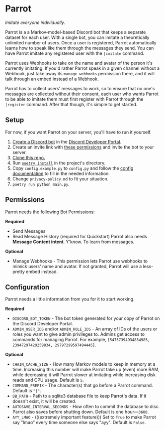 # Parrot
_Imitate everyone individually._

Parrot is a a Markov-model-based Discord bot that keeps a separate dataset for each user. With a single bot, you can imitate a theoretically unlimited number of users. Once a user is registered, Parrot automatically learns how to speak like them through the messages they send. You can have Parrot imitate any registered user with the `|imitate` command.

Parrot uses Webhooks to take on the name and avatar of the person it's currently imitating. If you'd rather Parrot speak in a given channel without a Webhook, just take away its `manage_webhooks` permission there, and it will talk through an embed instead of a Webhook.

Parrot has to collect users' messages to work, so to ensure that no one's messages are collected without their consent, each user who wants Parrot to be able to imitate them must first register with Parrot through the `|register` command. After that though, it's simple to get started.

## Setup
For now, if you want Parrot on your server, you'll have to run it yourself.


1. [Create a Discord bot](https://discordpy.readthedocs.io/en/latest/discord.html) in the [Discord Developer Portal](https://discord.com/developers/applications).
2. Create an invite link with [these permissions](#permissions) and invite the bot to your server.
2. [Clone this repo.](https://docs.github.com/en/free-pro-team@latest/desktop/contributing-and-collaborating-using-github-desktop/cloning-a-repository-from-github-to-github-desktop)
3. Run [`poetry install`](https://python-poetry.org/docs/) in the project's directory.
4. Copy `config.example.py` to `config.py` and follow the [config documentation](#configuration) to fill in the needed information.
5. Change `privacy-policy.md` to fit your situation.
6. `poetry run python main.py`.


## Permissions
Parrot needs the following Bot Permissions:

**Required**
- Send Messages
- Read Message History (required for Quickstart)
Parrot also needs **Message Content intent**. Y'know. To learn from messages.

**Optional**
- Manage Webhooks - This permission lets Parrot use webhooks to mimick users' name and avatar. If not granted, Parrot will use a less-pretty embed instead.


## Configuration
Parrot needs a little information from you for it to start working.

**Required**
- `DISCORD_BOT_TOKEN` - The bot token generated for your copy of Parrot on the Discord Developer Portal.
- `ADMIN_USER_IDS` and/or `ADMIN_ROLE_IDS` - An array of IDs of the users or roles you want to give admin privileges to. Admins get access to commands for managing Parrot. For example, `[54757394934834985, 23947297429259834, 29797299597494445]`.

**Optional**
- `CHAIN_CACHE_SIZE` - How many Markov models to keep in memory at a time. Increasing this number will make Parrot take up (even) more RAM, while decreasing it will Parrot slower at imitating while increasing disk reads and CPU usage. Default is `5`.
- `COMMAND_PREFIX` - The character(s) that go before a Parrot command. Default is `"|"`.
- `DB_PATH` - Path to a sqlite3 database file to keep Parrot's data. If it doesn't exist, it will be created.
- `AUTOSAVE_INTERVAL_SECONDS` - How often to commit the database to disc. Parrot also saves before shutting down. Default is one hour—`3600`.
- `AYY_LMAO` - (((extremely important feature))) Set to `True` to make Parrot say "lmao" every time someone else says "ayy". Default is `False`.
